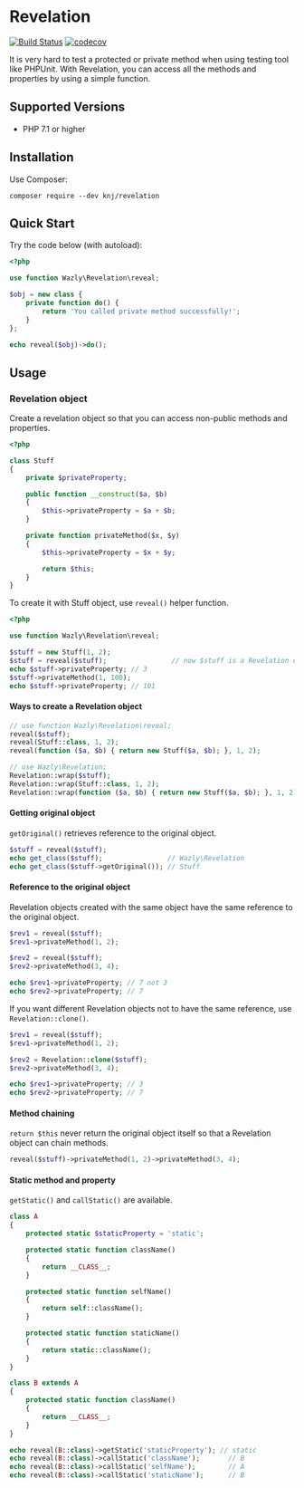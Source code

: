# Revelation

[![Build Status](https://travis-ci.org/KNJ/revelation.svg?branch=master)](https://travis-ci.org/KNJ/revelation)
[![codecov](https://codecov.io/gh/KNJ/revelation/branch/master/graph/badge.svg)](https://codecov.io/gh/KNJ/revelation)

It is very hard to test a protected or private method when using testing tool like PHPUnit. With Revelation, you can access all the methods and properties by using a simple function.

## Supported Versions

- PHP 7.1 or higher

## Installation

Use Composer:

```
composer require --dev knj/revelation
```

## Quick Start

Try the code below (with autoload):

```php
<?php

use function Wazly\Revelation\reveal;

$obj = new class {
    private function do() {
        return 'You called private method successfully!';
    }
};

echo reveal($obj)->do();
```

## Usage

### Revelation object

Create a revelation object so that you can access non-public methods and properties.

```php
<?php

class Stuff
{
    private $privateProperty;

    public function __construct($a, $b)
    {
        $this->privateProperty = $a + $b;
    }

    private function privateMethod($x, $y)
    {
        $this->privateProperty = $x + $y;

        return $this;
    }
}
```

To create it with Stuff object, use `reveal()` helper function.

```php
<?php

use function Wazly\Revelation\reveal;

$stuff = new Stuff(1, 2);
$stuff = reveal($stuff);                // now $stuff is a Revelation object
echo $stuff->privateProperty; // 3
$stuff->privateMethod(1, 100);
echo $stuff->privateProperty; // 101
```

#### Ways to create a Revelation object

```php
// use function Wazly\Revelation\reveal;
reveal($stuff);
reveal(Stuff::class, 1, 2);
reveal(function ($a, $b) { return new Stuff($a, $b); }, 1, 2);

// use Wazly\Revelation;
Revelation::wrap($stuff);
Revelation::wrap(Stuff::class, 1, 2);
Revelation::wrap(function ($a, $b) { return new Stuff($a, $b); }, 1, 2);
```

#### Getting original object

`getOriginal()` retrieves reference to the original object.

```php
$stuff = reveal($stuff);
echo get_class($stuff);                // Wazly\Revelation
echo get_class($stuff->getOriginal()); // Stuff
```

#### Reference to the original object

Revelation objects created with the same object have the same reference to the original object.

```php
$rev1 = reveal($stuff);
$rev1->privateMethod(1, 2);

$rev2 = reveal($stuff);
$rev2->privateMethod(3, 4);

echo $rev1->privateProperty; // 7 not 3
echo $rev2->privateProperty; // 7
```

If you want different Revelation objects not to have the same reference, use `Revelation::clone()`.

```php
$rev1 = reveal($stuff);
$rev1->privateMethod(1, 2);

$rev2 = Revelation::clone($stuff);
$rev2->privateMethod(3, 4);

echo $rev1->privateProperty; // 3
echo $rev2->privateProperty; // 7
```

#### Method chaining

`return $this` never return the original object itself so that a Revelation object can chain methods.

```php
reveal($stuff)->privateMethod(1, 2)->privateMethod(3, 4);
```

#### Static method and property

`getStatic()` and `callStatic()` are available.

```php
class A
{
    protected static $staticProperty = 'static';

    protected static function className()
    {
        return __CLASS__;
    }

    protected static function selfName()
    {
        return self::className();
    }

    protected static function staticName()
    {
        return static::className();
    }
}

class B extends A
{
    protected static function className()
    {
        return __CLASS__;
    }
}

echo reveal(B::class)->getStatic('staticProperty'); // static
echo reveal(B::class)->callStatic('className');       // B
echo reveal(B::class)->callStatic('selfName');        // A
echo reveal(B::class)->callStatic('staticName');      // B
```

